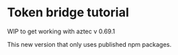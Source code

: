 # Token bridge tutorial

WIP to get working with aztec v 0.69.1

This new version that only uses published npm packages.
